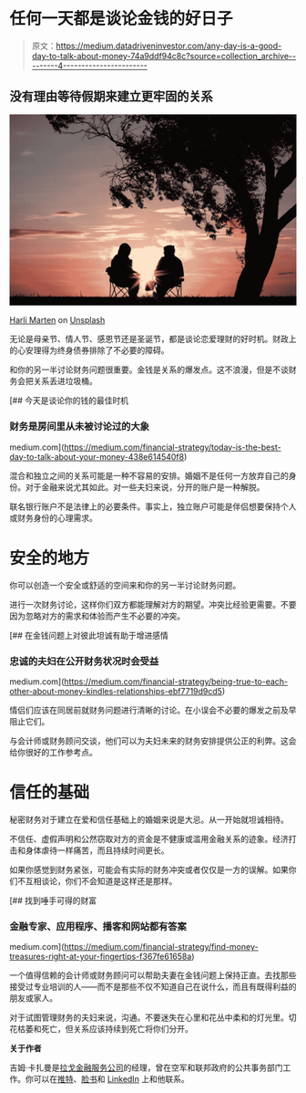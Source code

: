 # 任何一天都是谈论金钱的好日子

> 原文：<https://medium.datadriveninvestor.com/any-day-is-a-good-day-to-talk-about-money-74a9ddf94c8c?source=collection_archive---------4----------------------->

## 没有理由等待假期来建立更牢固的关系

![](img/63e461ce1ba9a1ddb86670e5838dfce4.png)

[Harli Marten](https://unsplash.com/@harlimarten?utm_source=medium&utm_medium=referral) on [Unsplash](https://unsplash.com?utm_source=medium&utm_medium=referral)

无论是母亲节、情人节、感恩节还是圣诞节，都是谈论恋爱理财的好时机。财政上的心安理得为终身债券排除了不必要的障碍。

和你的另一半讨论财务问题很重要。金钱是关系的爆发点。这不浪漫，但是不谈财务会把关系丢进垃圾桶。

[](https://medium.com/financial-strategy/today-is-the-best-day-to-talk-about-your-money-438e614540f8) [## 今天是谈论你的钱的最佳时机

### 财务是房间里从未被讨论过的大象

medium.com](https://medium.com/financial-strategy/today-is-the-best-day-to-talk-about-your-money-438e614540f8) 

混合和独立之间的关系可能是一种不容易的安排。婚姻不是任何一方放弃自己的身份。对于金融来说尤其如此。对一些夫妇来说，分开的账户是一种解脱。

联名银行账户不是法律上的必要条件。事实上，独立账户可能是伴侣想要保持个人或财务身份的心理需求。

# **安全的地方**

你可以创造一个安全或舒适的空间来和你的另一半讨论财务问题。

进行一次财务讨论，这样你们双方都能理解对方的期望。冲突比经验更需要。不要因为忽略对方的需求和体验而产生不必要的冲突。

[](https://medium.com/financial-strategy/being-true-to-each-other-about-money-kindles-relationships-ebf7719d9cd5) [## 在金钱问题上对彼此坦诚有助于增进感情

### 忠诚的夫妇在公开财务状况时会受益

medium.com](https://medium.com/financial-strategy/being-true-to-each-other-about-money-kindles-relationships-ebf7719d9cd5) 

情侣们应该在同居前就财务问题进行清晰的讨论。在小误会不必要的爆发之前及早阻止它们。

与会计师或财务顾问交谈，他们可以为夫妇未来的财务安排提供公正的利弊。这会给你很好的工作参考点。

# **信任的基础**

秘密财务对于建立在爱和信任基础上的婚姻来说是大忌。从一开始就坦诚相待。

不信任、虚假声明和公然窃取对方的资金是不健康或滥用金融关系的迹象。经济打击和身体虐待一样痛苦，而且持续时间更长。

如果你感觉到财务紧张，可能会有实际的财务冲突或者仅仅是一方的误解。如果你们不互相谈论，你们不会知道是这样还是那样。

[](https://medium.com/financial-strategy/find-money-treasures-right-at-your-fingertips-f367fe61658a) [## 找到唾手可得的财富

### 金融专家、应用程序、播客和网站都有答案

medium.com](https://medium.com/financial-strategy/find-money-treasures-right-at-your-fingertips-f367fe61658a) 

一个值得信赖的会计师或财务顾问可以帮助夫妻在金钱问题上保持正直。去找那些接受过专业培训的人——而不是那些不仅不知道自己在说什么，而且有既得利益的朋友或家人。

对于试图管理财务的夫妇来说，沟通。不要迷失在心里和花丛中柔和的灯光里。切花枯萎和死亡，但关系应该持续到死亡将你们分开。

**关于作者**

吉姆·卡扎曼是[拉戈金融服务公司](http://largofinancialservices.com)的经理，曾在空军和联邦政府的公共事务部门工作。你可以在[推特](https://twitter.com/JKatzaman)、[脸书](https://www.facebook.com/jim.katzaman)和 [LinkedIn](https://www.linkedin.com/in/jim-katzaman-33641b21/) 上和他联系。